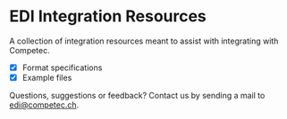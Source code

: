 # EDI Integration Resources

A collection of integration resources meant to assist with integrating with Competec.

- [x] Format specifications
- [x] Example files

Questions, suggestions or feedback? Contact us by sending a mail to [edi@competec.ch](mailto:edi@competec.ch?subject=[GitHub]%20EDI%20Integration%20Resources).

